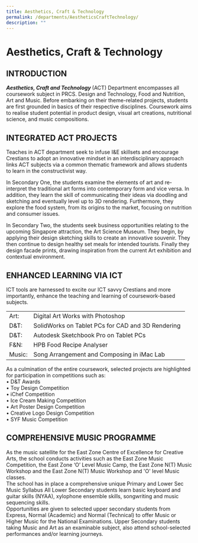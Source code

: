 ```yaml
---
title: Aesthetics, Craft & Technology
permalink: /departments/AestheticsCraftTechnology/
description: ""
---
```

<div>
<h1>Aesthetics, Craft &amp; Technology</h1>
</div>
<div>
<h2>INTRODUCTION</h2>
<div>
<div><strong><em>Aesthetics, Craft and Technology</em>&nbsp;</strong>(ACT) Department encompasses all coursework subject in PRCS. Design and Technology, Food and Nutrition, Art and Music.&nbsp;Before embarking on their theme-related projects, students are first grounded in basics of their respective disciplines.&nbsp;Coursework aims to realise student potential in product design, visual art creations, nutritional science, and music compositions.</div>
</div>
</div>
<div>
<h2>INTEGRATED ACT PROJECTS</h2>
<div>
<p>Teaches in ACT department seek to infuse I&amp;E skillsets and encourage Crestians to adopt an innovative mindset in an interdisciplinary approach links ACT subjects via a common thematic framework and allows students to learn in the constructivist way.</p>
<p>In Secondary One, the students examine the elements of art and re-interpret the traditional art forms into contemporary form and vice versa. In addition, they learn the skill of communicating their ideas via doodling and sketching and eventually level up to 3D rendering. Furthermore, they explore the food system, from its origins to the market, focusing on nutrition and consumer issues.</p>
<p>In Secondary Two, the students seek business opportunities relating to the upcoming Singapore attraction, the Art Science Museum. They begin, by applying their design sketching skills to create an innovative souvenir. They then continue to design healthy set meals for intended tourists. Finally they design facade prints, drawing inspiration from the current Art exhibition and contextual environment.&nbsp;</p>
</div>
</div>
<div>
<h2>ENHANCED LEARNING VIA ICT</h2>
<div>
<p>ICT tools are harnessed to excite our ICT savvy Crestians and more importantly, enhance the teaching and learning of coursework-based subjects.</p>
<table border="0" cellspacing="0" cellpadding="5">
<tbody>
<tr>
<td>Art:</td>
<td>Digital Art Works with Photoshop</td>
</tr>
<tr>
<td>D&amp;T:&nbsp;</td>
<td>SolidWorks on Tablet PCs for CAD and 3D Rendering&nbsp;</td>
</tr>
<tr>
<td>D&amp;T:&nbsp;</td>
<td>Autodesk Sketchbook Pro on Tablet PCs</td>
</tr>
<tr>
<td>F&amp;N:&nbsp;</td>
<td>HPB Food Recipe Analyser</td>
</tr>
<tr>
<td>Music:</td>
<td>Song Arrangement and Composing in iMac Lab</td>
</tr>
</tbody>
</table>
<div>
<div>As a culmination of the entire coursework, selected projects are highlighted for participation in competitions such as:</div>
<div>&bull; D&amp;T Awards&nbsp;</div>
<div>&bull; Toy Design Competition</div>
<div>&bull; iChef Competition</div>
<div>&bull; Ice Cream Making Competition</div>
<div>&bull; Art Poster Design Competition</div>
<div>
<div>&bull; Creative Logo Design Competition</div>
<div>&bull; SYF Music Competition</div>
</div>
</div>
</div>
</div>
<div>
<h2>COMPREHENSIVE MUSIC PROGRAMME</h2>
<div>
<div>As the music satellite for the East Zone Centre of Excellence for Creative Arts, the school conducts activities such as the East Zone Music Competition, the East Zone &lsquo;O&rsquo; Level Music Camp, the East Zone N(T) Music Workshop and the East Zone N(T) Music Workshop and 'O' level Music classes.</div>
<div>The school has in place a comprehensive unique&nbsp;Primary and Lower Sec Music Syllabus All Lower Secondary students learn basic keyboard and guitar skills (NYAA), xylophone ensemble skills,&nbsp;songwriting and music sequencing skills.</div>
<div>Opportunities are given to selected upper secondary students from Express, Normal (Academic) and Normal (Technical) to offer Music or Higher Music for the National Examinations. Upper Secondary students taking Music and Art as an examinable subject, also attend school-selected performances and/or learning journeys.</div>
</div>
</div>